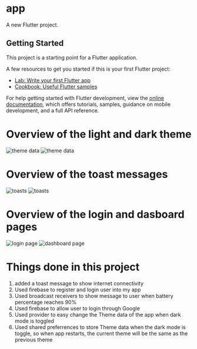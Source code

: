 # app

A new Flutter project.

## Getting Started

This project is a starting point for a Flutter application.

A few resources to get you started if this is your first Flutter project:

- [Lab: Write your first Flutter app](https://docs.flutter.dev/get-started/codelab)
- [Cookbook: Useful Flutter samples](https://docs.flutter.dev/cookbook)

For help getting started with Flutter development, view the
[online documentation](https://docs.flutter.dev/), which offers tutorials,
samples, guidance on mobile development, and a full API reference.

# Overview of the light and dark theme

![theme data](./assets/light.png) ![theme data](./assets/dark.png)

# Overview of the toast messages

![toasts](./assets/toast1.png) ![toasts](./assets/toast2.png)

# Overview of the login and dasboard pages

![login page](./assets/loginPage.png) ![dashboard page](./assets/dashboard.png)

# Things done in this project

1. added a toast message to show internet connectivity
2. Used firebase to register and login user into my app
3. Used broadcast receivers to show message to user when battery percentage reaches 90%
4. Used firebase to allow user to login through Google
5. Used provider to easy change the Theme data of the app when dark mode is toggled
6. Used shared preferrences to store Theme data when the dark mode is toggle, so when app restarts, the current theme will be the same as the previous theme
